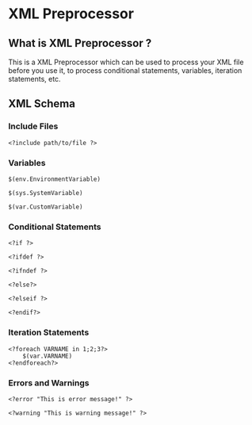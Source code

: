 # XML Preprocessor

## What is XML Preprocessor ?

This is a XML Preprocessor which can be used to process your XML file before you use it, to process conditional statements, variables, iteration statements, etc.

## XML Schema

### Include Files
```
<?include path/to/file ?>
```

### Variables
```
$(env.EnvironmentVariable)

$(sys.SystemVariable)

$(var.CustomVariable)
```

### Conditional Statements
```
<?if ?>

<?ifdef ?>

<?ifndef ?>

<?else?>

<?elseif ?>

<?endif?>
```

### Iteration Statements
```
<?foreach VARNAME in 1;2;3?>
    $(var.VARNAME)
<?endforeach?>
```

### Errors and Warnings
```
<?error "This is error message!" ?>

<?warning "This is warning message!" ?>
```


